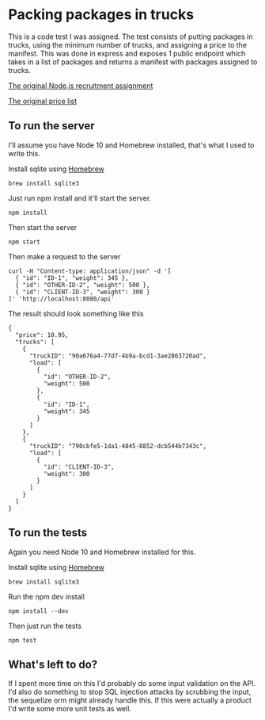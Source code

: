 # Packing packages in trucks

This is a code test I was assigned. The test consists of putting packages
in trucks, using the minimum number of trucks, and assigning a price to the
manifest. This was done in express and exposes 1 public endpoint which takes
in a list of packages and returns a manifest with packages assigned to trucks.

[The original Node.js recruitment assignment](https://s3.eu-central-1.amazonaws.com/scott-dev-test-files/SwingDev+Node.js+Recruitment+Assignment.pdf)

[The original price list](https://s3.eu-central-1.amazonaws.com/scott-dev-test-files/SwingDev+Node.js+Recruitment+Task+Price+Table.pdf)

## To run the server
I'll assume you have Node 10 and Homebrew installed, that's what I used to write this.

Install sqlite using [Homebrew](https://brew.sh/)
````
brew install sqlite3
````

Just run npm install and it'll start the server.
````
npm install
````

Then start the server
````
npm start
````

Then make a request to the server
````
curl -H "Content-type: application/json" -d '[
  { "id": "ID-1", "weight": 345 },
  { "id": "OTHER-ID-2", "weight": 500 },
  { "id": "CLIENT-ID-3", "weight": 300 }
]' 'http://localhost:8080/api'
````

The result should look something like this
````
{
  "price": 10.95,
  "trucks": [
    {
      "truckID": "90a676a4-77d7-4b9a-bcd1-3ae2863720ad",
      "load": [
        {
          "id": "OTHER-ID-2",
          "weight": 500
        },
        {
          "id": "ID-1",
          "weight": 345
        }
      ]
    },
    {
      "truckID": "790cbfe5-1da1-4845-8852-dcb544b7343c",
      "load": [
        {
          "id": "CLIENT-ID-3",
          "weight": 300
        }
      ]
    }
  ]
}
````

## To run the tests
Again you need Node 10 and Homebrew installed for this.

Install sqlite using [Homebrew](https://brew.sh/)
````
brew install sqlite3
````

Run the npm dev install
````
npm install --dev
````

Then just run the tests
````
npm test
````

## What's left to do?

If I spent more time on this I'd probably do some input validation
on the API. I'd also do something to stop SQL injection attacks by scrubbing
the input, the sequelize orm might already handle this. If this were
actually a product I'd write some more unit tests as well.
